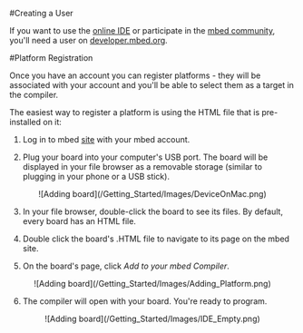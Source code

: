#Creating a User

If you want to use the [online IDE](https://developer.mbed.org/compiler/) or participate in the [mbed community](https://developer.mbed.org/forum/), you'll need a user on [developer.mbed.org](https://developer.mbed.org/account/signup/).

<a name="Platform">
#Platform Registration
</a>

Once you have an account you can register platforms - they will be associated with your account and you'll be able to select them as a target in the compiler. 

The easiest way to register a platform is using the HTML file that is pre-installed on it:

1. Log in to mbed [site](https://developer.mbed.org) with your mbed account.

2. Plug your board into your computer's USB port. The board will be displayed in your file browser as a removable storage (similar to plugging in your phone or a USB stick).

<span style="text-align:center; display:block;">
![Adding board](/Getting_Started/Images/DeviceOnMac.png)
</span>

3. In your file browser, double-click the board to see its files. By default, every board has an HTML file. 

4. Double click the board's .HTML file to navigate to its page on the mbed site. 

5. On the board's page, click *Add to your mbed Compiler*.

<span style="text-align:center; display:block;">
![Adding board](/Getting_Started/Images/Adding_Platform.png)
</span>

6. The compiler will open with your board. You're ready to program. 

<span style="text-align:center; display:block;">
![Adding board](/Getting_Started/Images/IDE_Empty.png)
</span>
